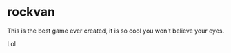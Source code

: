 rockvan
=======

This is the best game ever created, it is so cool you won't believe your eyes.

Lol